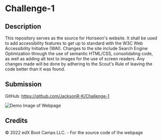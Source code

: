 # Challenge-1

## Description

This repository serves as the source for Horiseon's website. It shall be used to add accessibility features to get up to standard with the W3C Web Accessibility Initiative (WAI).
Changes to the site include Search Engine Optimization through the use of semantic HTML/CSS, consolidating code, as well as adding alt text to images for the use of screen readers. Any changes made will be done by adhering to the Scout's Rule of leaving the code better than it was found.

## Submission

GitHub: https://github.com/JacksonR-K/Challenge-1

![Demo Image of Webpage](/assets//to/img.jpg?raw=true "Demo Image")

## Credits

© 2022 edX Boot Camps LLC. - For the source code of the webpage
